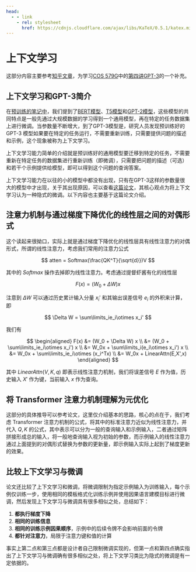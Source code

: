 ```yaml
---
head:
  - - link
    - rel: stylesheet
      href: https://cdnjs.cloudflare.com/ajax/libs/KaTeX/0.5.1/katex.min.css
---
```


# 上下文学习

这部分内容主要参考[知乎文章](https://zhuanlan.zhihu.com/p/606788655)，为学习[COS 579G](https://www.cs.princeton.edu/courses/archive/fall22/cos597G/)中的[第四讲GPT-3](https://www.cs.princeton.edu/courses/archive/fall22/cos597G/lectures/lec04.pdf)的一个补充。

## 上下文学习和GPT-3简介

在[预训练的笔记中](./pretraining)，我们提到了[BERT模型](./pretraining#编码器预训练)、[T5模型](./pretraining#编码器-解码器预训练)和[GPT-2模型](./pretraining#解码器预训练)，这些模型的共同特点是一般先通过大规模数据的学习得到一个通用模型，再在特定的任务数据集上进行微调。当参数量不断增大，到了GPT-3模型是，研究人员发现预训练好的 GPT-3 模型如果要在特定的任务运行，不需要重新训练，只需要提供问题的描述和示例，这个现象被称为上下文学习。

上下文学习能力简单的介绍就是预训练好的通用模型要迁移到特定的任务，不需要重新在特定任务的数据集进行重新训练（即微调），只需要把问题的描述（可选）和若干个示例提供给模型，即可以得到这个问题的查询答案。

上下文学习能力在以往的小的模型中都没有出现，只有在GPT-3这样的参数量很大的模型中才出现，关于其出现原因，可以查看[这篇论文](https://arxiv.org/pdf/2212.10559)，其核心观点为将上下文学习认为一种隐式的微调。以下内容也主要基于这篇论文介绍。

## 注意力机制与通过梯度下降优化的线性层之间的对偶形式

这个读起来很拗口，实际上就是通过梯度下降优化的线性层具有线性注意力的对偶形式，所谓的线性注意力，考虑我们常用的注意力公式

$$
atten = Softmax(\frac{QK^T}{\sqrt{d}})V
$$

其中的 $Softmax$ 操作去掉即为线性注意力。考虑通过提督虾酱有化的线性层

$$
F(x) = (W_0 + \Delta W) x
$$

注意到 $\Delta W$ 可以通过历史累计输入分量 $x_i'$ 和其输出误差信号 $e_i$ 的外积来计算，即

$$
\Delta W = \sum\limits_ie_i\otimes x_i'
$$

我们有

$$
\begin{aligned}
F(x) &= (W_0 + \Delta W) x \\
  &= (W_0 + \sum\limits_ie_i\otimes x_i') x \\
  &= W_0x + \sum\limits_i(e_i\otimes x_i') x \\
  &= W_0x + \sum\limits_ie_i\otimes (x_i^Tx) \\
  &= W_0x + LinearAttn(E,X',x)
\end{aligned}
$$

其中 $LinearAttn(V,K,q)$ 即表示线性注意力机制，我们将误差信号 $E$ 作为值，历史输入 $X'$ 作为键，当前输入 $x$ 作为查询。

## 将 Transformer 注意力机制理解为元优化

这部分的具体推导可以参考论文，这里仅介绍基本的思路，核心的点在于，我们考虑 Transformer 注意力机制的公式，将其中的标准注意力近似为线性注意力，并代入 $Q, K$ 的公式，其中表示可以分为一般的查询输入和示例输入，二者通过矩阵拼接形成总的输入，将一般地查询输入视为初始的参数，而示例输入的线性注意力通过上面提到的对偶形式替换为参数的更新量，即示例输入实际上起到了梯度更新的效果。

## 比较上下文学习与微调

论文还比较了上下文学习和微调，将微调限制为指定示例输入为训练输入，每个示例仅训练一步，使用相同的模板格式化训练示例并使用因果语言建模目标进行微调，然后发现上下文学习与微调具有很多相似之处，总结如下：

1. **都执行梯度下降**
2. **相同的训练信息**
3. **相同的训练示例因果顺序**，示例中的后续令牌不会影响前面的令牌
4. **都针对注意力**，局限于注意力键和值的计算

事实上第二点和第三点都是设计者自己限制微调实现的，但第一点和第四点确实指出了上下文学习与微调确有很多相似之处，将上下文学习类比为隐式的微调是有一定依据的。